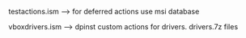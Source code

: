testactions.ism --> for deferred actions use msi database

vboxdrivers.ism --> dpinst custom actions for drivers. drivers.7z files
